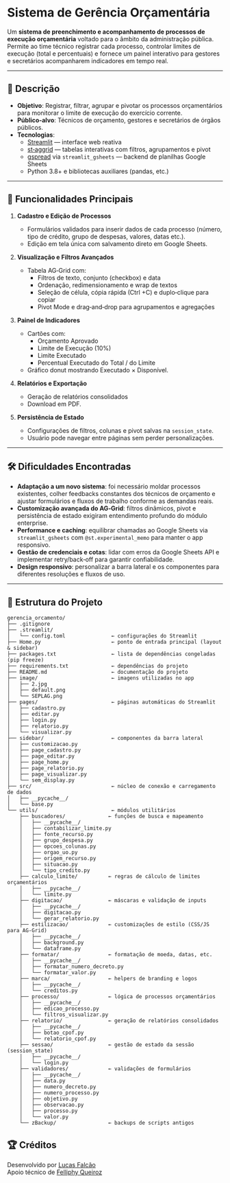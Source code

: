 # Sistema de Gerência Orçamentária

Um **sistema de preenchimento e acompanhamento de processos de execução orçamentária** voltado para o âmbito da administração pública. Permite ao time técnico registrar cada processo, controlar limites de execução (total e percentuais) e fornece um painel interativo para gestores e secretários acompanharem indicadores em tempo real.

---

## 📝 Descrição

- **Objetivo**: Registrar, filtrar, agrupar e pivotar os processos orçamentários para monitorar o limite de execução do exercício corrente.  
- **Público‑alvo**: Técnicos de orçamento, gestores e secretários de órgãos públicos.  
- **Tecnologias**:  
  - [Streamlit](https://streamlit.io/) — interface web reativa  
  - [st‑aggrid](https://github.com/PablocFonseca/streamlit-aggrid) — tabelas interativas com filtros, agrupamentos e pivot  
  - [gspread](https://github.com/burnash/gspread) via `streamlit_gsheets` — backend de planilhas Google Sheets  
  - Python 3.8+ e bibliotecas auxiliares (pandas, etc.)

---

## 🚀 Funcionalidades Principais

1. **Cadastro e Edição de Processos**  
   - Formulários validados para inserir dados de cada processo (número, tipo de crédito, grupo de despesas, valores, datas etc.).  
   - Edição em tela única com salvamento direto em Google Sheets.

2. **Visualização e Filtros Avançados**  
   - Tabela AG‑Grid com:  
     - Filtros de texto, conjunto (checkbox) e data  
     - Ordenação, redimensionamento e wrap de textos  
     - Seleção de célula, cópia rápida (Ctrl +C) e duplo‑clique para copiar  
     - Pivot Mode e drag‑and‑drop para agrupamentos e agregações  

3. **Painel de Indicadores**  
   - Cartões com:  
     - Orçamento Aprovado  
     - Limite de Execução (10%)  
     - Limite Executado  
     - Percentual Executado do Total / do Limite  
   - Gráfico donut mostrando Executado × Disponível.

4. **Relatórios e Exportação**  
   - Geração de relatórios consolidados  
   - Download em PDF.

5. **Persistência de Estado**  
   - Configurações de filtros, colunas e pivot salvas na `session_state`.  
   - Usuário pode navegar entre páginas sem perder personalizações.

---

## 🛠 Dificuldades Encontradas

- **Adaptação a um novo sistema**: foi necessário moldar processos existentes, colher feedbacks constantes dos técnicos de orçamento e ajustar formulários e fluxos de trabalho conforme as demandas reais.  
- **Customização avançada do AG‑Grid**: filtros dinâmicos, pivot e persistência de estado exigiram entendimento profundo do módulo enterprise.  
- **Performance e caching**: equilibrar chamadas ao Google Sheets via `streamlit_gsheets` com `@st.experimental_memo` para manter o app responsivo.  
- **Gestão de credenciais e cotas**: lidar com erros da Google Sheets API e implementar retry/back‑off para garantir confiabilidade.  
- **Design responsivo**: personalizar a barra lateral e os componentes para diferentes resoluções e fluxos de uso.  

---

## 📂 Estrutura do Projeto

```plaintext
gerencia_orcamento/
├── .gitignore
├── .streamlit/
│   └── config.toml               ← configurações do Streamlit
├── Home.py                       ← ponto de entrada principal (layout & sidebar)
├── packages.txt                  ← lista de dependências congeladas (pip freeze)
├── requirements.txt              ← dependências do projeto
├── README.md                     ← documentação do projeto
├── image/                        ← imagens utilizadas no app
│   ├── 2.jpg
│   ├── default.png
│   └── SEPLAG.png
├── pages/                        ← páginas automáticas do Streamlit
│   ├── cadastro.py
│   ├── editar.py
│   ├── login.py
│   ├── relatorio.py
│   └── visualizar.py
├── sidebar/                      ← componentes da barra lateral
│   ├── customizacao.py
│   ├── page_cadastro.py
│   ├── page_editar.py
│   ├── page_home.py
│   ├── page_relatorio.py
│   ├── page_visualizar.py
│   └── sem_display.py
├── src/                          ← núcleo de conexão e carregamento de dados
│   ├── __pycache__/
│   └── base.py
└── utils/                        ← módulos utilitários
    ├── buscadores/              ← funções de busca e mapeamento
    │   ├── __pycache__/
    │   ├── contabilizar_limite.py
    │   ├── fonte_recurso.py
    │   ├── grupo_despesa.py
    │   ├── opcoes_colunas.py
    │   ├── orgao_uo.py
    │   ├── origem_recurso.py
    │   ├── situacao.py
    │   └── tipo_credito.py
    ├── calculo_limite/          ← regras de cálculo de limites orçamentários
    │   ├── __pycache__/
    │   └── limite.py
    ├── digitacao/               ← máscaras e validação de inputs
    │   ├── __pycache__/
    │   ├── digitacao.py
    │   └── gerar_relatorio.py
    ├── estilizacao/             ← customizações de estilo (CSS/JS para AG‑Grid)
    │   ├── __pycache__/
    │   ├── background.py
    │   └── dataframe.py
    ├── formatar/                ← formatação de moeda, datas, etc.
    │   ├── __pycache__/
    │   ├── formatar_numero_decreto.py
    │   └── formatar_valor.py
    ├── marca/                   ← helpers de branding e logos
    │   ├── __pycache__/
    │   └── creditos.py
    ├── processo/                ← lógica de processos orçamentários
    │   ├── __pycache__/
    │   ├── edicao_processo.py
    │   └── filtros_visualizar.py
    ├── relatorio/               ← geração de relatórios consolidados
    │   ├── __pycache__/
    │   ├── botao_cpof.py
    │   └── relatorio_cpof.py
    ├── sessao/                  ← gestão de estado da sessão (session_state)
    │   ├── __pycache__/
    │   └── login.py
    ├── validadores/             ← validações de formulários
    │   ├── __pycache__/
    │   ├── data.py
    │   ├── numero_decreto.py
    │   ├── numero_processo.py
    │   ├── objetivo.py
    │   ├── observacao.py
    │   ├── processo.py
    │   └── valor.py
    └── zBackup/                 ← backups de scripts antigos

```


## 🏆 Créditos
Desenvolvido por [Lucas Falcão](https://www.linkedin.com/in/falkzera/)  
Apoio técnico de [Felliphy Queiroz](https://www.linkedin.com/in/felliphyqueiroz/)
